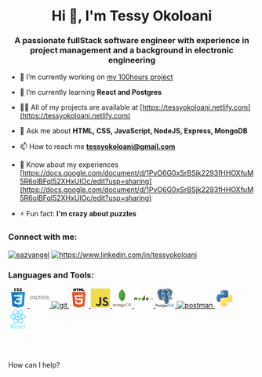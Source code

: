 <h1 align="center">Hi 👋, I'm Tessy Okoloani</h1>
<h3 align="center">A passionate fullStack software engineer with experience in project management and a background in electronic engineering</h3>

- 🔭 I’m currently working on [my 100hours project](https://github.com/ChocoUnicorn/School-Communication-Book-Project)

- 🌱 I’m currently learning **React and Postgres**

- 👨‍💻 All of my projects are available at [https://tessyokoloani.netlify.com](https://tessyokoloani.netlify.com)

- 💬 Ask me about **HTML, CSS, JavaScript, NodeJS, Express, MongoDB**

- 📫 How to reach me **tessyokoloani@gmail.com**

- 📄 Know about my experiences [https://docs.google.com/document/d/1PvO6G0xSrBSjk2293fHHOXfuM5R6olBFql52XHxUIOc/edit?usp=sharing](https://docs.google.com/document/d/1PvO6G0xSrBSjk2293fHHOXfuM5R6olBFql52XHxUIOc/edit?usp=sharing)

- ⚡ Fun fact:  **I'm crazy about puzzles**

<h3 align="left">Connect with me:</h3>
<p align="left">
<a href="https://twitter.com/eazyangel" target="blank"><img align="center" src="https://raw.githubusercontent.com/rahuldkjain/github-profile-readme-generator/master/src/images/icons/Social/twitter.svg" alt="eazyangel" height="30" width="40" /></a>
<a href="https://linkedin.com/in/https://www.linkedin.com/in/tessyokoloani" target="blank"><img align="center" src="https://raw.githubusercontent.com/rahuldkjain/github-profile-readme-generator/master/src/images/icons/Social/linked-in-alt.svg" alt="https://www.linkedin.com/in/tessyokoloani" height="30" width="40" /></a>
</p>

<h3 align="left">Languages and Tools:</h3>
<p align="left"> <a href="https://www.w3schools.com/css/" target="_blank" rel="noreferrer"> <img src="https://raw.githubusercontent.com/devicons/devicon/master/icons/css3/css3-original-wordmark.svg" alt="css3" width="40" height="40"/> </a> <a href="https://expressjs.com" target="_blank" rel="noreferrer"> <img src="https://raw.githubusercontent.com/devicons/devicon/master/icons/express/express-original-wordmark.svg" alt="express" width="40" height="40"/> </a> <a href="https://git-scm.com/" target="_blank" rel="noreferrer"> <img src="https://www.vectorlogo.zone/logos/git-scm/git-scm-icon.svg" alt="git" width="40" height="40"/> </a> <a href="https://www.w3.org/html/" target="_blank" rel="noreferrer"> <img src="https://raw.githubusercontent.com/devicons/devicon/master/icons/html5/html5-original-wordmark.svg" alt="html5" width="40" height="40"/> </a> <a href="https://developer.mozilla.org/en-US/docs/Web/JavaScript" target="_blank" rel="noreferrer"> <img src="https://raw.githubusercontent.com/devicons/devicon/master/icons/javascript/javascript-original.svg" alt="javascript" width="40" height="40"/> </a> <a href="https://www.mongodb.com/" target="_blank" rel="noreferrer"> <img src="https://raw.githubusercontent.com/devicons/devicon/master/icons/mongodb/mongodb-original-wordmark.svg" alt="mongodb" width="40" height="40"/> </a> <a href="https://nodejs.org" target="_blank" rel="noreferrer"> <img src="https://raw.githubusercontent.com/devicons/devicon/master/icons/nodejs/nodejs-original-wordmark.svg" alt="nodejs" width="40" height="40"/> </a> <a href="https://www.postgresql.org" target="_blank" rel="noreferrer"> <img src="https://raw.githubusercontent.com/devicons/devicon/master/icons/postgresql/postgresql-original-wordmark.svg" alt="postgresql" width="40" height="40"/> </a> <a href="https://postman.com" target="_blank" rel="noreferrer"> <img src="https://www.vectorlogo.zone/logos/getpostman/getpostman-icon.svg" alt="postman" width="40" height="40"/> </a> <a href="https://www.python.org" target="_blank" rel="noreferrer"> <img src="https://raw.githubusercontent.com/devicons/devicon/master/icons/python/python-original.svg" alt="python" width="40" height="40"/> </a> <a href="https://reactjs.org/" target="_blank" rel="noreferrer"> <img src="https://raw.githubusercontent.com/devicons/devicon/master/icons/react/react-original-wordmark.svg" alt="react" width="40" height="40"/> </a> </p>

<br>
<br>
<p>How can I help?</p>




<!--

### Hi there 👋


**ChocoUnicorn/ChocoUnicorn** is a ✨ _special_ ✨ repository because its `README.md` (this file) appears on your GitHub profile.

Here are some ideas to get you started:

- 🔭 I’m currently working on ...
- 🌱 I’m currently learning ...
- 👯 I’m looking to collaborate on ...
- 🤔 I’m looking for help with ...
- 💬 Ask me about ...
- 📫 How to reach me: ...
- 😄 Pronouns: ...
- ⚡ Fun fact: ...
-->
